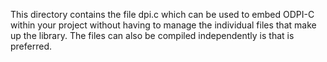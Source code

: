 This directory contains the file dpi.c which can be used to embed ODPI-C
within your project without having to manage the individual files that make up
the library. The files can also be compiled independently is that is preferred.

